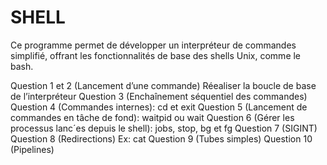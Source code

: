 # SHELL

Ce programme permet de développer un interpréteur de commandes simplifié, offrant les fonctionnalités de base des shells Unix, comme le bash.

Question 1 et 2 (Lancement d’une commande) Réealiser la boucle de base de l’interpréteur
Question 3 (Enchaînement séquentiel des commandes) 
Question 4 (Commandes internes): cd et exit
Question 5 (Lancement de commandes en tâche de fond): waitpid ou wait
Question 6 (Gérer les processus lanc´es depuis le shell): jobs, stop, bg et fg
Question 7 (SIGINT)
Question 8 (Redirections) Ex: cat
Question 9 (Tubes simples)
Question 10 (Pipelines)

